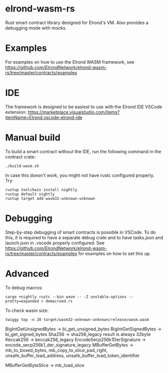 # elrond-wasm-rs

Rust smart contract library designed for Elrond's VM. Also provides a debugging mode with mocks.

# Examples

For examples on how to use the Elrond WASM framework, see https://github.com/ElrondNetwork/elrond-wasm-rs/tree/master/contracts/examples

# IDE

The framework is designed to be easiest to use with the Elrond IDE VSCode extension: https://marketplace.visualstudio.com/items?itemName=Elrond.vscode-elrond-ide

# Manual build

To build a smart contract without the IDE, run the following command in the contract crate:
```
./build-wasm.sh
```

In case this doesn't work, you might not have rustc configured properly.
Try:
```
rustup toolchain install nightly
rustup default nightly
rustup target add wasm32-unknown-unknown
```

# Debugging

Step-by-step debugging of smart contracts is possible in VSCode. To do this, it is required to have a separate debug crate and to have tasks.json and launch.json in .vscode properly configured. See https://github.com/ElrondNetwork/elrond-wasm-rs/tree/master/contracts/examples for examples on how to set this up. 

# Advanced

To debug macros:
```
cargo +nightly rustc --bin wasm -- -Z unstable-options --pretty=expanded > demacroed.rs
```

To check wasm size:
```
twiggy top -n 20 target/wasm32-unknown-unknown/release/wasm.wasm
```


BigIntGetUnsignedBytes -> bi_get_unsigned_bytes
BigIntGetSignedBytes -> bi_get_signed_bytes
Sha256 -> sha256_legacy result is always 32byte
Keccak256 -> keccak256_legacy 
EncodeSecp256k1DerSignature -> encode_secp256k1_der_signature_legacy
MBufferGetBytes -> mb_to_boxed_bytes, mb_copy_to_slice_pad_right, unsafe_buffer_load_address, unsafe_buffer_load_token_identifier

MBufferGetByteSlice -> mb_load_slice